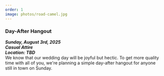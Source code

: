 ```yaml
---
order: 1
image: photos/road-camel.jpg
---
```

### Day-After Hangout
***Sunday, August 3rd, 2025***  
***Casual Attire***    
***Location: TBD***  
We know that our wedding day will be joyful but hectic. To get more quality time with all of you, we're planning a simple day-after hangout for anyone still in town on Sunday.  
<!-- <i class="fa-solid fa-calendar-days"></i> -->
<!-- <a href="https://calendar.google.com/calendar/render?action=TEMPLATE&text=Curtis+and+Meishan's+Day-After+Hangout&details=Visit+http://ulleri.ch/wedding+for+more+details&dates=20250803T110000/20250803T180000&ctz=America/Los_Angeles&location=37.234524,-122.063787">Add to my (Google) calendar</a>  -->
  <!-- or [Download .ics calendar file](/files/day_after_hangout.ics) -->
